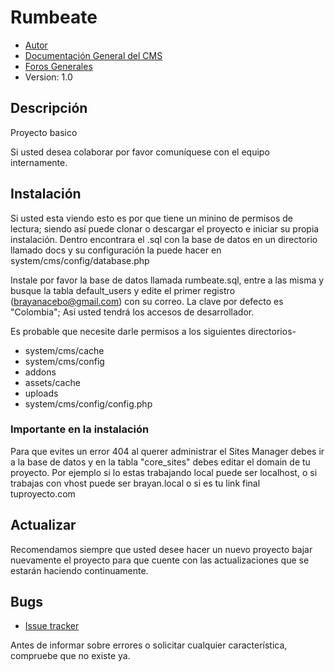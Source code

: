 # Rumbeate

* [Autor](http://brayanacebo.com)
* [Documentación General del CMS](https://www.pyrocms.com/documentation)
* [Foros Generales](http://forum.pyrocms.com)
* Version: 1.0

## Descripción

Proyecto basico

Si usted desea colaborar por favor comuníquese con el equipo internamente.

## Instalación

Si usted esta viendo esto es por que tiene un minino de permisos de lectura; siendo así puede clonar o descargar el proyecto e iniciar su propia instalación. Dentro encontrara el .sql con la base de datos en un directorio llamado docs y su configuración la puede hacer en system/cms/config/database.php

Instale por favor la base de datos llamada rumbeate.sql, entre a las misma y busque la tabla default_users y edite el primer registro (brayanacebo@gmail.com) con su correo. La clave por defecto es "Colombia"; Asi usted tendrá los accesos de desarrollador.

Es probable que necesite darle permisos a los siguientes directorios-

- system/cms/cache
- system/cms/config
- addons
- assets/cache
- uploads 
- system/cms/config/config.php


### Importante en la instalación

Para que evites un error 404 al querer administrar el Sites Manager debes ir a la base de datos y en la tabla "core_sites" debes editar el domain de tu proyecto. Por ejemplo si lo estas trabajando local puede ser localhost, o si trabajas con vhost puede ser brayan.local o si es tu link final tuproyecto.com

## Actualizar

Recomendamos siempre que usted desee hacer un nuevo proyecto bajar nuevamente el proyecto para que cuente con las actualizaciones que se estarán haciendo continuamente.

## Bugs

* [Issue tracker](https://github.com/brayanacebo-freelance/rumbeate/issues/new)

Antes de informar sobre errores o solicitar cualquier característica, compruebe que no existe ya.
